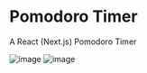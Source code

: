 # Pomodoro Timer
A React (Next.js) Pomodoro Timer

![image](https://github.com/apriltaoyvr/pomodoro-timer/assets/95392008/b572bdde-406d-428a-a1fc-fd404cf7c5db)
![image](https://github.com/apriltaoyvr/pomodoro-timer/assets/95392008/c86d8f59-3146-42fd-b46e-6ff69a6bee6c)
